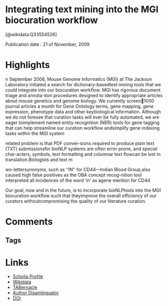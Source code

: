 
Integrating text mining into the MGI biocuration workflow
=========================================================
  
  [@wikidata:Q33554526]  
  
Publication date : 21 of November, 2009  

# Highlights

n September 2008, Mouse Genome Informatics (MGI) at The Jackson Laboratory initiated a search for dictionary-basedtext mining tools that we could integrate into our biocuration workflow. MGI has rigorous document triage and annota-tion procedures designed to identify appropriate articles about mouse genetics and genome biology. We currently screen1000 journal articles a month for Gene Ontology terms, gene mapping, gene expression, phenotype data and other keybiological information. Although we do not foresee that curation tasks will ever be fully automated, we are eager toimplement named entity recognition (NER) tools for gene tagging that can help streamline our curation workflow andsimplify gene indexing tasks within the MGI system


 related problem is that PDF conver-sions required to produce plain text (TXT) submissionsfor bioNLP systems are often error prone, and special char-acters, symbols, text formatting and columnar text flowcan be lost in translation.Biologists and text m

wo-lettersynonyms, such as ‘‘IN’’ for CD44—Indian Blood Group,also caused high false positives as the OBA concept recog-nition tool interpreted all incidences of the word ‘in’ as agene mention for CD44


Our goal, now and in the future, is to incorporate bioNLPtools into the MGI biocuration workflow such that theyimprove the overall efficiency of our curators withoutcompromising  the  quality  of  our  literature  curation. 
# Comments

## Tags

# Links
  
 * [Scholia Profile](https://scholia.toolforge.org/work/Q33554526)  
 * [Wikidata](https://www.wikidata.org/wiki/Q33554526)  
 * [TABernacle](https://tabernacle.toolforge.org/?#/tab/manual/Q33554526/P921%3BP4510)  
 * [Author Disambiguator](https://author-disambiguator.toolforge.org/work_item_oauth.php?id=Q33554526&batch_id=&match=1&author_list_id=&doit=Get+author+links+for+work)  
 * [DOI](https://doi.org/10.1093/DATABASE/BAP019)  
